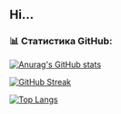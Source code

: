 ## Hi...

### 📊 Статистика GitHub:
[![Anurag's GitHub stats](https://github-readme-stats.vercel.app/api?username=yournickname&show_icons=true&theme=radical)](https://github.com/anuraghazra/github-readme-stats)

[![GitHub Streak](https://streak-stats.demolab.com?user=yournickname&theme=radical)](https://git.io/streak-stats)

[![Top Langs](https://github-readme-stats.vercel.app/api/top-langs/?username=yournickname&layout=compact&theme=radical)](https://github.com/anuraghazra/github-readme-stats)


